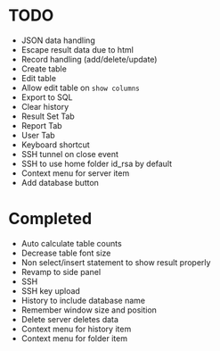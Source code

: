 # TODO

- JSON data handling
- Escape result data due to html
- Record handling (add/delete/update)
- Create table
- Edit table
- Allow edit table on `show columns`
- Export to SQL
- Clear history
- Result Set Tab
- Report Tab
- User Tab
- Keyboard shortcut
- SSH tunnel on close event
- SSH to use home folder id_rsa by default
- Context menu for server item
- Add database button

# Completed

- Auto calculate table counts
- Decrease table font size
- Non select/insert statement to show result properly
- Revamp to side panel
- SSH
- SSH key upload
- History to include database name
- Remember window size and position
- Delete server deletes data
- Context menu for history item
- Context menu for folder item
